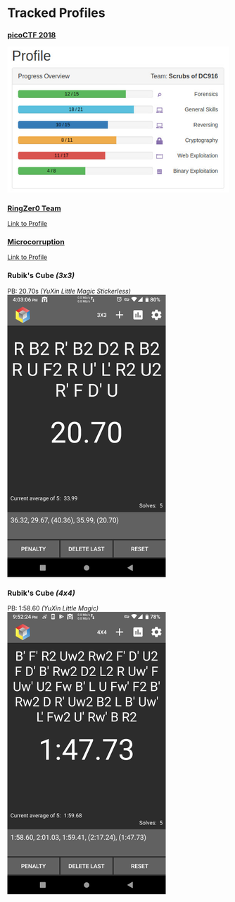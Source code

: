# Tracked Profiles
### [picoCTF 2018](https://picoctf.com/about)
![pico2018](https://github.com/boneitis/ctf/raw/master/pico18.jpg)

### [RingZer0 Team](https://ringzer0ctf.com/home)
[Link to Profile](https://ringzer0ctf.com/profile/17453/)

### [Microcorruption](https://www.microcorruption.com/about)
[Link to Profile](https://microcorruption.com/profile/38325)

### Rubik's Cube *(3x3)*
PB: 20.70s *(YuXin Little Magic Stickerless)*
![3x3](https://github.com/boneitis/ctf/blob/master/FiveTimer3.png)

### Rubik's Cube *(4x4)*
PB: 1:58.60 *(YuXin Little Magic)*
![4x4](https://github.com/boneitis/ctf/blob/master/FiveTimer4.png)
